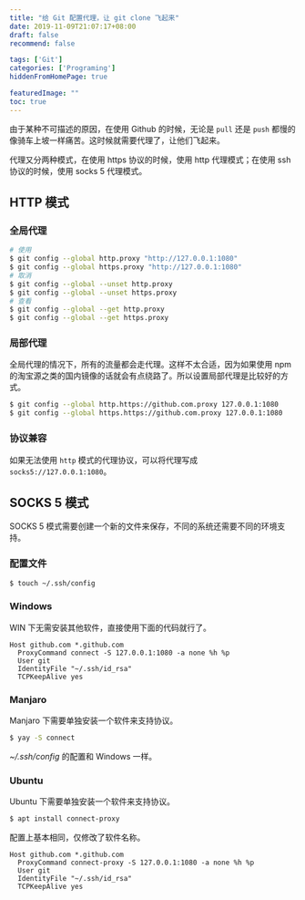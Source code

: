```yaml
---
title: "给 Git 配置代理，让 git clone 飞起来"
date: 2019-11-09T21:07:17+08:00
draft: false
recommend: false

tags: ['Git']
categories: ['Programing']
hiddenFromHomePage: true

featuredImage: ""
toc: true
---
```


由于某种不可描述的原因，在使用 Github 的时候，无论是 `pull` 还是 `push` 都慢的像骑车上坡一样痛苦。这时候就需要代理了，让他们飞起来。

代理又分两种模式，在使用 https 协议的时候，使用 http 代理模式；在使用 ssh 协议的时候，使用 socks 5 代理模式。

## HTTP 模式

### 全局代理

```bash
# 使用
$ git config --global http.proxy "http://127.0.0.1:1080"
$ git config --global https.proxy "http://127.0.0.1:1080"
# 取消
$ git config --global --unset http.proxy
$ git config --global --unset https.proxy
# 查看
$ git config --global --get http.proxy
$ git config --global --get https.proxy
```

### 局部代理

全局代理的情况下，所有的流量都会走代理。这样不太合适，因为如果使用 npm 的淘宝源之类的国内镜像的话就会有点绕路了。所以设置局部代理是比较好的方式。

```bash
$ git config --global http.https://github.com.proxy 127.0.0.1:1080
$ git config --global https.https://github.com.proxy 127.0.0.1:1080
```

### 协议兼容

如果无法使用 `http` 模式的代理协议，可以将代理写成 `socks5://127.0.0.1:1080`。

## SOCKS 5 模式

SOCKS 5 模式需要创建一个新的文件来保存，不同的系统还需要不同的环境支持。

### 配置文件

```bash
$ touch ~/.ssh/config
```

### Windows

WIN 下无需安装其他软件，直接使用下面的代码就行了。

```
Host github.com *.github.com
  ProxyCommand connect -S 127.0.0.1:1080 -a none %h %p
  User git
  IdentityFile "~/.ssh/id_rsa"
  TCPKeepAlive yes
```

### Manjaro

Manjaro 下需要单独安装一个软件来支持协议。

```bash
$ yay -S connect
```

*~/.ssh/config* 的配置和 Windows 一样。

### Ubuntu

Ubuntu 下需要单独安装一个软件来支持协议。

```bash
$ apt install connect-proxy
```

配置上基本相同，仅修改了软件名称。

```
Host github.com *.github.com
  ProxyCommand connect-proxy -S 127.0.0.1:1080 -a none %h %p
  User git
  IdentityFile "~/.ssh/id_rsa"
  TCPKeepAlive yes
```






